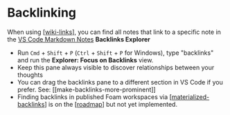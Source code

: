 # Backlinking

When using [[wiki-links]], you can find all notes that link to a specific note in the [VS Code Markdown Notes](https://marketplace.visualstudio.com/items?itemName=kortina.vscode-markdown-notes) **Backlinks Explorer**

- Run `Cmd` + `Shift` + `P` (`Ctrl` + `Shift` + `P` for Windows), type "backlinks" and run the **Explorer: Focus on Backlinks** view.
- Keep this pane always visible to discover relationships between your thoughts
- You can drag the backlinks pane to a different section in VS Code if you prefer. See: [[make-backlinks-more-prominent]]
- Finding backlinks in published Foam workspaces via [[materialized-backlinks]] is on the [[roadmap]] but not yet implemented.

[//begin]: # "Autogenerated link references for markdown compatibility"
[wiki-links]: wiki-links "Wiki Links"
[materialized-backlinks]: materialized-backlinks "Materialized Backlinks (stub)"
[roadmap]: roadmap "Roadmap"
[//end]: # "Autogenerated link references"
